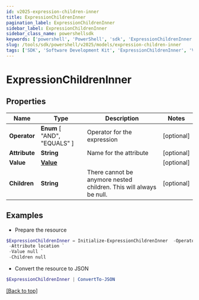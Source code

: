 ```yaml
---
id: v2025-expression-children-inner
title: ExpressionChildrenInner
pagination_label: ExpressionChildrenInner
sidebar_label: ExpressionChildrenInner
sidebar_class_name: powershellsdk
keywords: ['powershell', 'PowerShell', 'sdk', 'ExpressionChildrenInner', 'V2025ExpressionChildrenInner'] 
slug: /tools/sdk/powershell/v2025/models/expression-children-inner
tags: ['SDK', 'Software Development Kit', 'ExpressionChildrenInner', 'V2025ExpressionChildrenInner']
---
```



# ExpressionChildrenInner

## Properties

Name | Type | Description | Notes
------------ | ------------- | ------------- | -------------
**Operator** |  **Enum** [  "AND",    "EQUALS" ] | Operator for the expression | [optional] 
**Attribute** | **String** | Name for the attribute | [optional] 
**Value** | [**Value**](value) |  | [optional] 
**Children** | **String** | There cannot be anymore nested children. This will always be null. | [optional] 

## Examples

- Prepare the resource
```powershell
$ExpressionChildrenInner = Initialize-ExpressionChildrenInner  -Operator EQUALS `
 -Attribute location `
 -Value null `
 -Children null
```

- Convert the resource to JSON
```powershell
$ExpressionChildrenInner | ConvertTo-JSON
```


[[Back to top]](#) 


